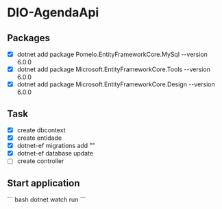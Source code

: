 # DIO-AgendaApi

## Packages
- [x] dotnet add package Pomelo.EntityFrameworkCore.MySql --version 6.0.0
- [x] dotnet add package Microsoft.EntityFrameworkCore.Tools --version 6.0.0
- [x] dotnet add package Microsoft.EntityFrameworkCore.Design --version 6.0.0

## Task
- [x] create dbcontext
- [x] create entidade
- [x] dotnet-ef migrations add ""
- [x] dotnet-ef database update
- [ ] create controller

## Start application
´´´ bash
    dotnet watch run
´´´